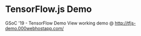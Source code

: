 # TensorFlow.js Demo
GSoC '19 - TensorFlow Demo
View working demo @ http://tfjs-demo.000webhostapp.com/
